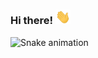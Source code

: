 ### Hi there! <img src="hand_wave.gif" alt="drawing" width="24"/>

<!-- ![Top Langs](https://github-readme-stats.vercel.app/api/top-langs/?username=migueltc13&theme=dark) -->

![Snake animation](https://github.com/migueltc13/migueltc13/blob/output/github-contribution-grid-snake.svg)

<!--
**migueltc13/migueltc13** is a ✨ _special_ ✨ repository because its `README.md` (this file) appears on your GitHub profile.

Here are some ideas to get you started:

- 🔭 I’m currently working on ...
- 🌱 I’m currently learning ...
- 👯 I’m looking to collaborate on ...
- 🤔 I’m looking for help with ...
- 💬 Ask me about ...
- 📫 How to reach me: ...
- 😄 Pronouns: ...
- ⚡ Fun fact: ...
-->
